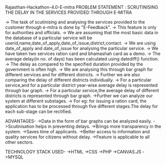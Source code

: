 Rajasthan-Hackathon-4.0-E-mitra
PROBLEM STATEMENT : SCRUTINISING THE DELAY IN THE SERVICES PROVIDED THROUGH E-MITRA

-> The task of scutinising and analysing the services provided to the customer through e-mitra is done by "E-Feedback". -> This feature is only for authorities and officials. -> We are assuming that the most basic data in the database of a particular service will be userid,name,date_of_apply,date_of_issue,district,contact. -> We are using date_of_apply and date_of_issue for analysing the particular service. -> We have taken two services ration card and bhamashah card as a demo. -> The average delay(in no. of days) has been calculated using datediff() function. -> The delay as compared to the specified duration provided by the government is often high. -> We are analysing this through bar graph for different services and for different districts. -> Further we are also comparing the delay of different districts individually. -> For a particular service,and for a particular district year-wise average delay is represented through bar graph. -> For a particular service,the average delay of different districts is represented through bar graph. ->Further we can analyze our system at different substages. -> For eg: for issuing a ration card, the application has to be processed through five different stages.The delay for each sub-stage can be rectified.

ADVANTAGES- ->Data in the form of bar graphs can be analyzed easily. ->Scutinisation helps in preventing delays. ->Brings more transparency in the system. ->Saves time of applicants. ->Better access to information and quality services for citizens without delay. ->Feature is applicable to all other sectors.

TECHNOLOGY STACK USED- ->HTML ->CSS ->PHP ->CANVAS.JS ->MYSQL
